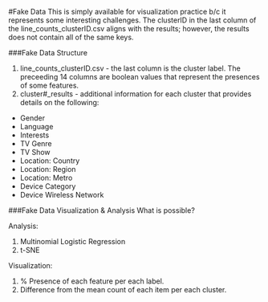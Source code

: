 
#Fake Data
This is simply available for visualization practice b/c it represents
some interesting challenges. The clusterID in the last column of the
line\_counts\_clusterID.csv aligns with the results; however, the results does not contain all of
the same keys.  

###Fake Data Structure
1.  line_counts_clusterID.csv - the last column is the cluster label.
    The preceeding 14 columns are boolean values that represent the
presences of some features.  
2.  cluster\#\_results - additional information for each cluster that
    provides details on the following:
  * Gender
  * Language
  * Interests
  * TV Genre
  * TV Show
  * Location: Country
  * Location: Region
  * Location: Metro
  * Device Category
  * Device Wireless Network

###Fake Data Visualization & Analysis
What is possible?

Analysis:  
1. Multinomial Logistic Regression
2. t-SNE

Visualization:  
1. % Presence of each feature per each label.
2. Difference from the mean count of each item per each cluster.

